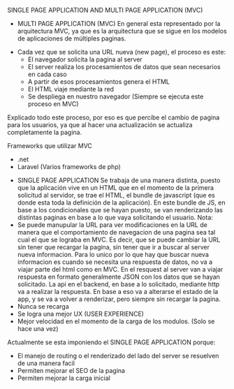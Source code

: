 SINGLE PAGE APPLICATION AND MULTI PAGE APPLICATION (MVC)

* MULTI PAGE APPLICATION (MVC)
En general esta representado por la arquitectura MVC, ya que es la arquitectura que se sigue en los modelos de aplicaciones de múltiples paginas.
- Cada vez que se solicita una URL nueva (new page), el proceso es este:
  + El navegador solicita la pagina al server
  + El server realiza los procesamientos de datos que sean necesarios en cada caso
  * A partir de esos procesamientos genera el HTML
  * El HTML viaje mediante la red
  * Se despliega en nuestro navegador
(Siempre se ejecuta este proceso en MVC)

Explicado todo este proceso, por eso es que percibe el cambio de pagina para los usuarios, ya que al hacer una actualización se actualiza completamente la pagina.

Frameworks que utilizar MVC
  - .net
  - Laravel (Varios frameworks de php)


* SINGLE PAGE APPLICATION
Se trabaja de una manera distinta, puesto que la aplicación vive en un HTML que en el momento de la primera solicitud al servidor, se trae el HTML, el bundle de javascript (que es donde esta toda la definición de la aplicación). En este bundle de JS, en base a los condicionales que se hayan puesto, se van renderizando las distintas paginas en base a lo que vaya solicitando el usuario.
Nota:
* Se puede manupular la URL para ver modificaciones en la URL de manera que el comportamiento de navegacion de una pagina sea tal cual el que se lograba en MVC. Es decir, que se puede cambiar la URL sin tener que recargar la pagina, sin tener que ir a buscar al server nueva informacion. Para lo unico por lo que hay que buscar nueva informacion es cuando se necesita una respuesta de datos, no va a viajar parte del html como en MVC. En el resquest al server van a viajar respuesta en formato generalmente JSON con los datos que se hayan solicitado.
La api en el backend, en base a lo solicitado, mediante http va a realizar la respuesta. En base a eso va a alterarse el estado de la app, y se va a volver a renderizar, pero siempre sin recargar la pagina.
* Nunca se recarga
* Se logra una mejor UX (USER EXPERIENCE)
* Mejor velocidad en el momento de la carga de los modulos. (Solo se hace una vez)


Actualmente se esta imponiendo el SINGLE PAGE APPLICATION porque:
- El manejo de routing o el renderizado del lado del server se resuelven de una manera facil
- Permiten mejorar el SEO de la pagina
- Permiten mejorar la carga inicial
